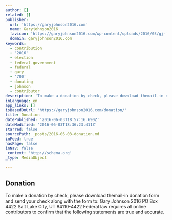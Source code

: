 ```yaml
---
author: []
related: []
publisher:
  url: 'https://garyjohnson2016.com'
  name: Garyjohnson2016
  favicon: 'https://garyjohnson2016.com/wp-content/uploads/2016/03/gj-favicon.png'
  domain: garyjohnson2016.com
keywords:
  - contribution
  - '2016'
  - election
  - federal-government
  - federal
  - gary
  - '700'
  - donating
  - johnson
  - contributor
description: 'To make a donation by check, please download themail-in donation form and send your check along with the form to: Gary Johnson 2016 PO Box 4422 Salt Lake City, UT 84110-4422 Federal law requires all online contributors to confirm that the following statements are true and accurate.'
inLanguage: en
app_links: []
isBasedOnUrl: 'https://garyjohnson2016.com/donation/'
title: Donation
datePublished: '2016-06-03T18:57:16.690Z'
dateModified: '2016-06-03T18:36:23.411Z'
starred: false
sourcePath: _posts/2016-06-03-donation.md
inFeed: true
hasPage: false
inNav: false
_context: 'http://schema.org'
_type: MediaObject

---
```

<article style=""><h1>Donation</h1><p>To make a donation by check, please download themail-in donation form and send your check along with the form to: Gary Johnson 2016 PO Box 4422 Salt Lake City, UT 84110-4422 Federal law requires all online contributors to confirm that the following statements are true and accurate.</p></article>